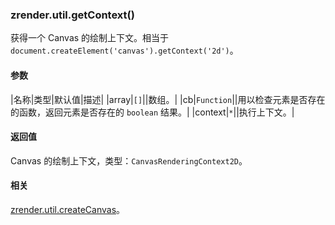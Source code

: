 ---
---

### zrender.util.getContext()

获得一个 Canvas 的绘制上下文。相当于 `document.createElement('canvas').getContext('2d')`。


#### 参数

|名称|类型|默认值|描述|
|array|`[]`||数组。|
|cb|`Function`||用以检查元素是否存在的函数，返回元素是否存在的 `boolean` 结果。|
|context|`*`||执行上下文。|

#### 返回值

Canvas 的绘制上下文，类型：`CanvasRenderingContext2D`。

#### 相关

[zrender.util.createCanvas](#zrenderutilcreatecanvas)。
